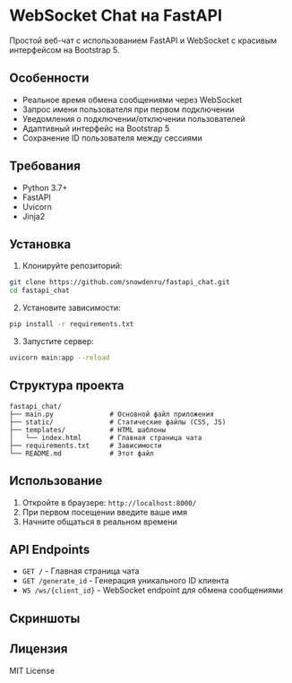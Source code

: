 # WebSocket Chat на FastAPI

Простой веб-чат с использованием FastAPI и WebSocket с красивым интерфейсом на Bootstrap 5.

## Особенности

- Реальное время обмена сообщениями через WebSocket
- Запрос имени пользователя при первом подключении
- Уведомления о подключении/отключении пользователей
- Адаптивный интерфейс на Bootstrap 5
- Сохранение ID пользователя между сессиями

## Требования

- Python 3.7+
- FastAPI
- Uvicorn
- Jinja2

## Установка

1. Клонируйте репозиторий:
```bash
git clone https://github.com/snowdenru/fastapi_chat.git
cd fastapi_chat
```

2. Установите зависимости:
```bash
pip install -r requirements.txt
```

3. Запустите сервер:
```bash
uvicorn main:app --reload
```

## Структура проекта

```
fastapi_chat/
├── main.py              # Основной файл приложения
├── static/              # Статические файлы (CSS, JS)
├── templates/           # HTML шаблоны
│   └── index.html       # Главная страница чата
├── requirements.txt     # Зависимости
└── README.md            # Этот файл
```

## Использование

1. Откройте в браузере: `http://localhost:8000/`
2. При первом посещении введите ваше имя
3. Начните общаться в реальном времени

## API Endpoints

- `GET /` - Главная страница чата
- `GET /generate_id` - Генерация уникального ID клиента
- `WS /ws/{client_id}` - WebSocket endpoint для обмена сообщениями

## Скриншоты



## Лицензия

MIT License

 
